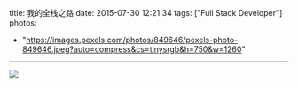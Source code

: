 title: 我的全栈之路
date: 2015-07-30 12:21:34
tags: ["Full Stack Developer"]
photos:
  - "https://images.pexels.com/photos/849646/pexels-photo-849646.jpeg?auto=compress&cs=tinysrgb&h=750&w=1260"
---
![](http://7xkexv.dl1.z0.glb.clouddn.com/15-7-30/97782891.jpg)
